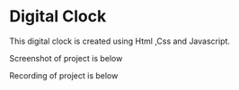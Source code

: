 <h1>Digital Clock</h1>

<p>This digital clock is created using Html ,Css and Javascript.</p>


<p>Screenshot of project is below</p>






<p>Recording of project is below</p>